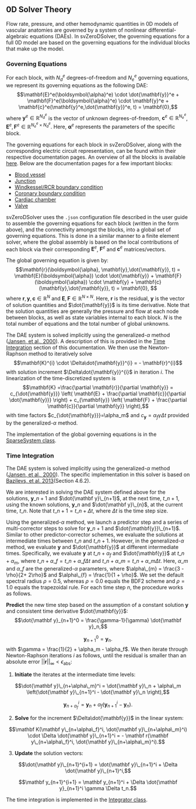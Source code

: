 ## 0D Solver Theory

Flow rate, pressure, and other hemodynamic quantities in 0D models of vascular anatomies are governed by a system of nonlinear differential-algebraic equations (DAEs). In svZeroDSolver, the governing equations for a full 0D model are based on the governing equations for the individual blocks that make up the model.

### Governing Equations

For each block, with $N_d^e$ degrees-of-freedom and $N_e^e$ governing equations, we represent its governing equations as the following DAE: 
$$\mathbf{E}^e(\boldsymbol{\alpha}^e) \cdot \dot{\mathbf{y}}^e + \mathbf{F}^e(\boldsymbol{\alpha}^e) \cdot \mathbf{y}^e + \mathbf{c}^e(\mathbf{y}^e,\dot{\mathbf{y}}^e, t) = \mathbf{0},$$
where $\mathbf{y}^e \in \mathbb{R}^{N_d^e}$ is the vector of unknown degrees-of-freedom, $\mathbf{c}^e \in \mathbb{R}^{N_e^e}$, $\textbf{E}^e,\textbf{F}^e \in \mathbb{R}^{N_e^e \times N_d^e}$. Here, $\boldsymbol{\alpha}^e$ represents the parameters of the specific block.

The governing equations for each block in svZeroDSolver, along with the corresponding electric circuit representation, can be found within their respective documentation pages. An overview of all the blocks is available [here](https://simvascular.github.io/svZeroDSolver/class_block.html). Below are the documentation pages for a few important blocks:

* [Blood vessel](https://simvascular.github.io/svZeroDSolver/class_blood_vessel.html)
* [Junction](https://simvascular.github.io/svZeroDSolver/class_junction.html)
* [Windkessel/RCR boundary condition](https://simvascular.github.io/svZeroDSolver/class_windkessel_b_c.html)
* [Coronary boundary condition](https://simvascular.github.io/svZeroDSolver/class_open_loop_coronary_b_c.html)
* [Cardiac chamber](https://simvascular.github.io/svZeroDSolver/class_chamber_elastance_inductor.html)
* [Valve](https://simvascular.github.io/svZeroDSolver/class_valve_tanh.html)

svZeroDSolver uses the `.json` configuration file described in the user guide to assemble the governing equations for each block (written in the form above), and the connectivity amongst the blocks, into a global set of governing equations. This is done in a similar manner to a finite element solver, where the global assembly is based on the local contributions of each block via their corresponding $\textbf{E}^e$, $\textbf{F}^e$ and $\textbf{c}^e$ matrices/vectors. 

The global governing equation is given by:
$$\mathbf{r}(\boldsymbol{\alpha}, \mathbf{y},\dot{\mathbf{y}}, t) = \mathbf{E}(\boldsymbol{\alpha}) \cdot \dot{\mathbf{y}} + \mathbf{F}(\boldsymbol{\alpha}) \cdot \mathbf{y} + \mathbf{c}(\mathbf{y},\dot{\mathbf{y}}, t) = \mathbf{0}, $$
where $\mathbf{r},\mathbf{y},\mathbf{c} \in \mathbb{R}^{N}$ and $\textbf{E},\textbf{F} \in \mathbb{R}^{N \times N}$. Here, $\mathbf{r}$ is the residual, $\mathbf{y}$ is the vector of solution quantities and $\dot{\mathbf{y}}$ is its time derivative. Note that the solution quantities are generally the pressure and flow at each node between blocks, as well as state variables internal to each block. $N$ is the total number of equations and the total number of global unknowns. 

The DAE system is solved implicitly using the generalized-$\alpha$ method (<a href="#0d-Jansen2000">Jansen, et al., 2000</a>). A description of this is provided in the <a href="#time-integration">Time Integration</a> section of this documentation. We then use the Newton-Raphson method to iteratively solve
$$\mathbf{K}^{i} \cdot \Delta\dot{\mathbf{y}}^{i} = - \mathbf{r}^{i}$$
with solution increment $\Delta\dot{\mathbf{y}}^{i}$ in iteration $i$. The linearization of the time-discretized system is
$$\mathbf{K} =\frac{\partial \mathbf{r}}{\partial \mathbf{y}} = c_{\dot{\mathbf{y}}} \left( \mathbf{E} + \frac{\partial \mathbf{c}}{\partial
\dot{\mathbf{y}}} \right) + c_{\mathbf{y}} \left( \mathbf{F} + \frac{\partial \mathbf{c}}{\partial \mathbf{y}} \right),$$
with time factors $c_{\dot{\mathbf{y}}}=\alpha_m$ and $c_{\mathbf{y}}=\alpha_f\gamma\Delta t$ provided by the generalized-$\alpha$ method.

The implementation of the global governing equations is in the [SparseSystem class](https://simvascular.github.io/svZeroDSolver/class_sparse_system.html). 

<h3 id="time-integration">Time Integration</h3>
<!--### Time integration-->

<!--For unknown reasons, need to escape (\) underscores for SOME in-line eqns from here onwards. See below:-->
<!--https://docs.mathjax.org/en/latest/input/tex/html.html#interactions-with-content-management-systems-->
<!--https://stackoverflow.com/questions/77375192/latex-equation-does-not-render-as-in-line-math-with-jekyll-and-mathjax-->

The DAE system is solved implicitly using the generalized-$\alpha$ method (<a href="#0d-Jansen2000">Jansen, et al., 2000</a>). The specific implementation in this solver is based on <a href="#0d-Bazilevs2013">Bazilevs, et al. 2013</a>(Section 4.6.2).

We are interested in solving the DAE system defined above for the solutions, $\mathbf{y}\_{n+1}$ and $\dot{\mathbf y}\_{n+1}$, at the
next time, $t\_{n+1}$, using the known solutions, $\mathbf y\_n$ and $\dot{\mathbf y}\_{n}$, at the current time, $t\_n$. Note that $t\_{n+1} = t\_n + \Delta t$, where $\Delta t$ is the time step size.

Using the generalized-$\alpha$ method, we launch a predictor step and a series of multi-corrector steps to solve for $\mathbf{y}\_{n+1}$ and $\dot{\mathbf{y}}\_{n+1}$. Similar to other predictor-corrector schemes, we evaluate the solutions at intermediate times between $t\_{n}$ and $t\_{n + 1}$. However, in the generalized-$\alpha$ method, we evaluate $\mathbf{y}$ and $\dot{\mathbf{y}}$ at different intermediate times. Specifically, we evaluate $\mathbf{y}$ at $t\_{n+\alpha_{f}}$ and $\dot{\mathbf{y}}$ at $t\_{n+\alpha_{m}}$, where $t\_{n+\alpha\_{f}} = t\_{n} + \alpha\_{f}\Delta t$ and $t\_{n+\alpha\_{m}} = t\_{n} + \alpha\_{m}\Delta t$. Here, $\alpha\_{m}$ and $\alpha\_{f}$ are the generalized-$\alpha$ parameters, where $\alpha\_{m} = \frac{3 - \rho}{2+ 2\rho}$ and $\alpha\_{f} = \frac{1}{1 + \rho}$. We set the default spectral radius $\rho=0.5$, whereas $\rho=0.0$ equals the BDF2 scheme and $\rho=1.0$ equals the trapezoidal rule. For each time step $n$, the procedure works as follows.

**Predict** the new time step based on the assumption of a constant solution $\mathbf{y}$ and consistent time derivative $\dot{\mathbf{y}}$:
$$\dot{\mathbf y}_{n+1}^0 = \frac{\gamma-1}{\gamma} \dot{\mathbf y}_n,$$ 

$$\mathbf y_{n+1}^0 = \mathbf y_n.$$ 
with $\gamma = \frac{1}{2} + \alpha_m - \alpha_f$. We then iterate through Newton-Raphson iterations $i$ as follows, until the residual is smaller than an absolute error $||\mathbf r||_\infty < \epsilon_\text{abs}$:

1. **Initiate** the iterates at the intermediate time levels:

$$\dot{\mathbf y}\_{n+\alpha\_m}^i = \dot{\mathbf y}\_n + \alpha\_m \left(\dot{\mathbf y}\_{n+1}^i - \dot{\mathbf y}\_n  \right),$$

$$\mathbf y_{n+\alpha_f}^i= \mathbf y_n + \alpha_f \left( \mathbf y_{n+1}^i - \mathbf y_n \right).$$

2. **Solve** for the increment $\Delta\dot{\mathbf{y}}$ in the linear system:

$$\mathbf K(\mathbf y\_{n+\alpha\_f}^i, \dot{\mathbf y}\_{n+\alpha\_m}^i) \cdot \Delta \dot{\mathbf y}\_{n+1}^i = - \mathbf r(\mathbf y\_{n+\alpha\_f}^i, \dot{\mathbf y}\_{n+\alpha\_m}^i).$$

3. **Update** the solution vectors:

$$\dot{\mathbf y}\_{n+1}^{i+1} = \dot{\mathbf y}\_{n+1}^i + \Delta \dot{\mathbf y}\_{n+1}^i,$$

$$\mathbf y_{n+1}^{i+1} = \mathbf y_{n+1}^i + \Delta \dot{\mathbf y}_{n+1}^i \gamma \Delta t_n.$$

The time integration is implemented in the [Integrator class](https://simvascular.github.io/svZeroDSolver/class_integrator.html). 
